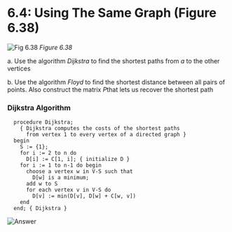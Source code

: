 # 6.4: Using The Same Graph (Figure 6.38)

  ![Fig 6.38](https://raw.github.com/meaganewaller/data-structures-and-algorithms/master/img/fig-6-38.gif)
  *Figure 6.38*

  a. Use the algorithm *Dijkstra* to find the shortest paths from *a* to the other vertices

  b. Use the algorithm *Floyd* to find the shortest distance between all pairs of points. Also construct the matrix *P*that lets us recover the shortest path

### Dijkstra Algorithm


````
  procedure Dijkstra;
    { Dijkstra computes the costs of the shortest paths
      from vertex 1 to every vertex of a directed graph }
  begin
    S := {1};
    for i := 2 to n do
      D[i] := C[1, i]; { initialize D }
    for i := 1 to n-1 do begin
      choose a vertex w in V-S such that
        D[w] is a minimum;
      add w to S
      for each vertex v in V-S do
        D[v] := min(D[v], D[w] + C[w, v])
    end
  end; { Dijkstra }
````

![Answer](https://raw.github.com/meaganewaller/data-structures-and-algorithms/master/img/6-4-a.png)

